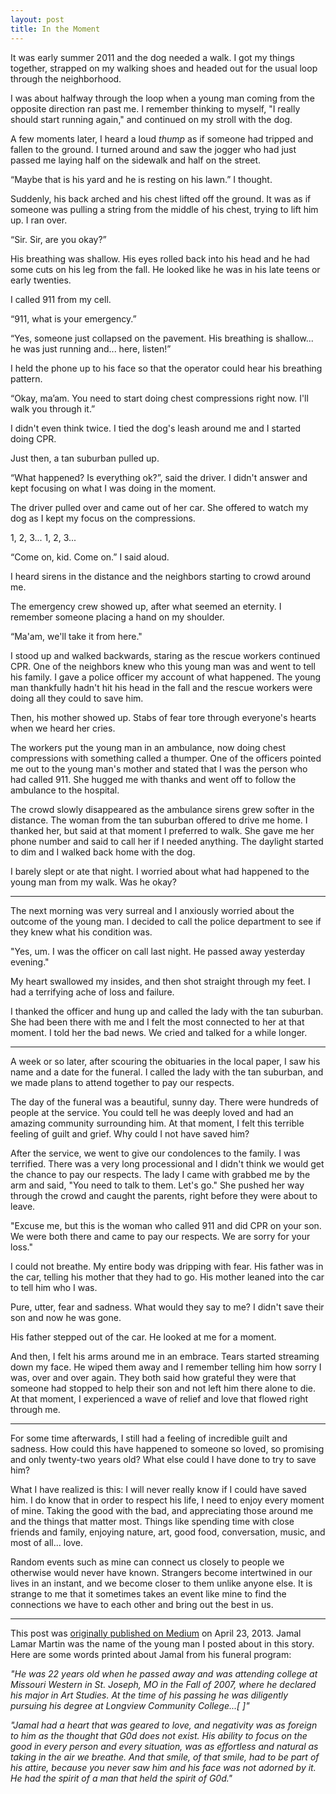```yaml
---
layout: post
title: In the Moment
---
```


It was early summer 2011 and the dog needed a walk. I got my things together, strapped on my walking shoes and headed out for the usual loop through the neighborhood.

I was about halfway through the loop when a young man coming from the opposite direction ran past me. I remember thinking to myself, "I really should start running again," and continued on my stroll with the dog.

A few moments later, I heard a loud *thump* as if someone had tripped and fallen to the ground. I turned around and saw the jogger who had just passed me laying half on the sidewalk and half on the street.

“Maybe that is his yard and he is resting on his lawn.” I thought.

Suddenly, his back arched and his chest lifted off the ground. It was as if someone was pulling a string from the middle of his chest, trying to lift him up. I ran over.

“Sir. Sir, are you okay?”

His breathing was shallow. His eyes rolled back into his head and he had some cuts on his leg from the fall. He looked like he was in his late teens or early twenties.

I called 911 from my cell.

“911, what is your emergency.”

“Yes, someone just collapsed on the pavement. His breathing is shallow... he was just running and... here, listen!”

I held the phone up to his face so that the operator could hear his breathing pattern.

“Okay, ma’am. You need to start doing chest compressions right now. I'll walk you through it.”

I didn't even think twice. I tied the dog's leash around me and I started doing CPR.

Just then, a tan suburban pulled up.

“What happened? Is everything ok?”, said the driver. I didn't answer and kept focusing on what I was doing in the moment.

The driver pulled over and came out of her car. She offered to watch my dog as I kept my focus on the compressions.

1, 2, 3... 1, 2, 3...

“Come on, kid. Come on.” I said aloud.

I heard sirens in the distance and the neighbors starting to crowd around me.

The emergency crew showed up, after what seemed an eternity. I remember someone placing a hand on my shoulder.

“Ma'am, we'll take it from here."

I stood up and walked backwards, staring as the rescue workers continued CPR. One of the neighbors knew who this young man was and went to tell his family. I gave a police officer my account of what happened. The young man thankfully hadn't hit his head in the fall and the rescue workers were doing all they could to save him.

Then, his mother showed up. Stabs of fear tore through everyone's hearts when we heard her cries.

The workers put the young man in an ambulance, now doing chest compressions with something called a thumper. One of the officers pointed me out to the young man's mother and stated that I was the person who had called 911. She hugged me with thanks and went off to follow the ambulance to the hospital.

The crowd slowly disappeared as the ambulance sirens grew softer in the distance. The woman from the tan suburban offered to drive me home. I thanked her, but said at that moment I preferred to walk. She gave me her phone number and said to call her if I needed anything. The daylight started to dim and I walked back home with the dog.

I barely slept or ate that night. I worried about what had happened to the young man from my walk. Was he okay?

****

The next morning was very surreal and I anxiously worried about the outcome of the young man. I decided to call the police department to see if they knew what his condition was.

"Yes, um. I was the officer on call last night. He passed away yesterday evening."

My heart swallowed my insides, and then shot straight through my feet. I had a terrifying ache of loss and failure.

I thanked the officer and hung up and called the lady with the tan suburban. She had been there with me and I felt the most connected to her at that moment. I told her the bad news. We cried and talked for a while longer.

***

A week or so later, after scouring the obituaries in the local paper, I saw his name and a date for the funeral. I called the lady with the tan suburban, and we made plans to attend together to pay our respects.

The day of the funeral was a beautiful, sunny day. There were hundreds of people at the service. You could tell he was deeply loved and had an amazing community surrounding him. At that moment, I felt this terrible feeling of guilt and grief. Why could I not have saved him?

After the service, we went to give our condolences to the family. I was terrified. There was a very long processional and I didn't think we would get the chance to pay our respects. The lady I came with grabbed me by the arm and said, "You need to talk to them. Let's go." She pushed her way through the crowd and caught the parents, right before they were about to leave.

"Excuse me, but this is the woman who called 911 and did CPR on your son. We were both there and came to pay our respects. We are sorry for your loss."

I could not breathe. My entire body was dripping with fear. His father was in the car, telling his mother that they had to go. His mother leaned into the car to tell him who I was.

Pure, utter, fear and sadness. What would they say to me? I didn't save their son and now he was gone.

His father stepped out of the car. He looked at me for a moment.

And then, I felt his arms around me in an embrace. Tears started streaming down my face. He wiped them away and I remember telling him how sorry I was, over and over again. They both said how grateful they were that someone had stopped to help their son and not left him there alone to die. At that moment, I experienced a wave of relief and love that flowed right through me.

***

For some time afterwards, I still had a feeling of incredible guilt and sadness. How could this have happened to someone so loved, so promising and only twenty-two years old? What else could I have done to try to save him?

What I have realized is this: I will never really know if I could have saved him. I do know that in order to respect his life, I need to enjoy every moment of mine. Taking the good with the bad, and appreciating those around me and the things that matter most. Things like spending time with close friends and family, enjoying nature, art, good food, conversation, music, and most of all... love.

Random events such as mine can connect us closely to people we otherwise would never have known. Strangers become intertwined in our lives in an instant, and we become closer to them unlike anyone else. It is strange to me that it sometimes takes an event like mine to find the connections we have to each other and bring out the best in us.

***

This post was [originally published on Medium](https://medium.com/this-happened-to-me/in-the-moment-ea95477e9d1b) on April 23, 2013. Jamal Lamar Martin was the name of the young man I posted about in this story. Here are some words printed about Jamal from his funeral program:

*"He was 22 years old when he passed away and was attending college at Missouri Western in St. Joseph, MO in the Fall of 2007, where he declared his major in Art Studies. At the time of his passing he was diligently pursuing his degree at Longview Community College...[ ]"*

*"Jamal had a heart that was geared to love, and negativity was as foreign to him as the thought that G0d does not exist. His ability to focus on the good in every person and every situation, was as effortless and natural as taking in the air we breathe. And that smile, of that smile, had to be part of his attire, because you never saw him and his face was not adorned by it. He had the spirit of a man that held the spirit of G0d."*
